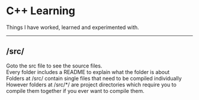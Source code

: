 # C++ Learning
Things I have worked, learned and experimented with.

*** 

## /src/
Goto the src file to see the source files.  
Every folder includes a README to explain what the folder is about  
Folders at /src/ contain single files that need to be compiled individually  
However folders at /src/*/ are project directories which require you to  
compile them together if you ever want to compile them.


